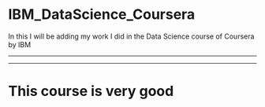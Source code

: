 # IBM_DataScience_Coursera
In this I will be adding my work I did in the Data Science course of Coursera by IBM
<html>
<hr>
<hr>
<p> <h1> This course is very good </h1> </p>
